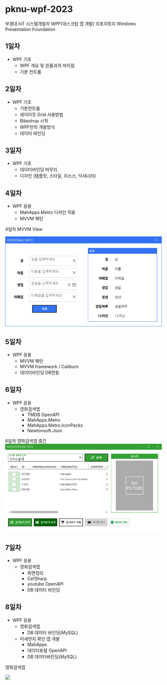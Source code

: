 # pknu-wpf-2023
부경대 IoT 시스템개발자 WPF(데스크탑 앱 개발) 리포지토리
Windows  Presentation Foundation

## 1일차
- WPF 기초
	- WPF 개요 및 윈폼과의 차이점
	- 기본 컨트롤
	
## 2일차
- WPF 기초
	- 기본컨트롤
	- 레이아웃 Grid 사용방법
	- Bikeshop 시작
	- WPF만의 개발방식
	- 데이터 바인딩
	
## 3일차
- WPF 기초
	- 데이터바인딩 마무리
	- 디자인 (템플릿, 스타일, 리소스, 딕셔너리)
	
## 4일차
- WPF 응용
	- MahApps.Metro 디자인 적용
	- MVVM 패턴
	
4일차 MVVM View

<img src="https://github.com/Tarel-Github/pknu-wpf-2023/blob/main/images/wpf01.png" Width="700"/>

## 5일차
- WPF 응용
	- MVVM 패턴
	- MVVM framework / Caliburn
	- 데이터바인딩 DB연동
	
## 6일차
- WPF 응용
	- 영화검색앱
		- TMDB OpenAPI
		- MahApps.Metro
		- MahApps.Metro.IconPacks
		- Newtonsoft.Json
		
6일차 영화검색앱 중간
<img src="https://github.com/Tarel-Github/pknu-wpf-2023/blob/main/images/wpf03.png" Width="700"/>	


## 7일차
- WPF 응용
	- 영화검색앱
		- 화면정리
		- CefSharp
		- youtube OpenAPI
		- DB 데이터 바인딩

## 8일차
- WPF 응용
	- 영화검색앱
		- DB 데이터 바인딩(MySQL)
	- 미세먼지 확인 앱 개발
		- MahApps
		- 데이터포털 OpenAPI
		- DB 데이터바인딩(MySQL)
		
영화검색앱

<img src="https://github.com/Tarel-Github/pknu-wpf-2023/blob/main/images/wpf05.gif" Width="700"/>	
